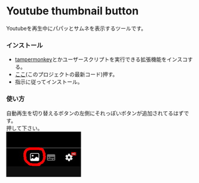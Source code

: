# Youtube thumbnail button

Youtubeを再生中にパパッとサムネを表示するツールです。

### インストール
- [tampermonkey](https://www.tampermonkey.net/)とかユーザースクリプトを実行できる拡張機能をインスコする。
- [ここ](https://github.com/oz0820/browser-userscript/raw/main/youtube-thumbnail-button/youtube-thumbnail-button.user.js)(このプロジェクトの最新コード)押す。
- 指示に従ってインストール。

### 使い方
自動再生を切り替えるボタンの左側にそれっぽいボタンが追加されてるはずです。  
押して下さい。  
![押して欲しいボタン](https://raw.githubusercontent.com/oz0820/browser-userscript/images/youtube-thumbnail-button/img1.jpg)
